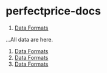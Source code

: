 # perfectprice-docs
1. [Data Formats](test.md)

...All data are here.

1. [Data Formats](test.md)
1. [Data Formats](test.md)
1. [Data Formats](test.md)
